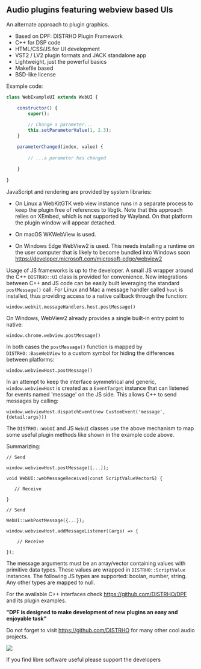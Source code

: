 Audio plugins featuring webview based UIs
-----------------------------------------

An alternate approach to plugin graphics.

* Based on DPF: DISTRHO Plugin Framework
* C++ for DSP code
* HTML/CSS/JS for UI development
* VST2 / LV2 plugin formats and JACK standalone app
* Lightweight, just the powerful basics
* Makefile based
* BSD-like license

Example code:

```JavaScript
class WebExampleUI extends WebUI {

    constructor() {
    	super();
    
        // Change a parameter...
        this.setParameterValue(1, 2.3);
    }

    parameterChanged(index, value) {
    
        // ...a parameter has changed
        
    }
    
}
```

JavaScript and rendering are provided by system libraries:

- On Linux a WebKitGTK web view instance runs in a separate process to keep the
plugin free of references to libgtk. Note that this approach relies on XEmbed,
which is not supported by Wayland. On that platform the plugin window will
appear detached.

- On macOS WKWebView is used.

- On Windows Edge WebView2 is used. This needs installing a runtime on the user
computer that is likely to become bundled into Windows soon https://developer.microsoft.com/microsoft-edge/webview2

Usage of JS frameworks is up to the developer. A small JS wrapper around the C++
`DISTRHO::UI` class is provided for convenience. New integrations between C++
and JS code can be easily built leveraging the standard `postMessage()` call.
For Linux and Mac a message handler called `host` is installed, thus providing
access to a native callback through the function:

`window.webkit.messageHandlers.host.postMessage()`

On Windows, WebView2 already provides a single built-in entry point to native:

`window.chrome.webview.postMessage()`

In both cases the `postMessage()` function is mapped by `DISTRHO::BaseWebView`
to a custom symbol for hiding the differences between platforms:

`window.webviewHost.postMessage()`

In an attempt to keep the interface symmetrical and generic, `window.webviewHost`
is created as a `EventTarget` instance that can listened for events named
'message' on the JS side. This allows C++ to send messages by calling:

`window.webviewHost.dispatchEvent(new CustomEvent('message',{detail:args}))`

The `DISTRHO::WebUI` and JS `WebUI` classes use the above mechanism to map some
useful plugin methods like shown in the example code above.

Summarizing:

```
// Send

window.webviewHost.postMessage([...]);

void WebUI::webMessageReceived(const ScriptValueVector&) {

   // Receive

}

// Send

WebUI::webPostMessage({...});

window.webviewHost.addMessageListener((args) => {
    
    // Receive

});
```

The message arguments must be an array/vector containing values with primitive
data types. These values are wrapped in `DISTRHO::ScriptValue` instances. The
following JS types are supported: boolan, number, string. Any other types are
mapped to null.

For the available C++ interfaces check https://github.com/DISTRHO/DPF and its
plugin examples.

**"DPF is designed to make development of new plugins an easy and enjoyable task"**

Do not forget to visit https://github.com/DISTRHO for many other cool audio
projects.

![](https://user-images.githubusercontent.com/930494/121346399-595adf80-c926-11eb-9131-3269de4398b7.png)

If you find libre software useful please support the developers
